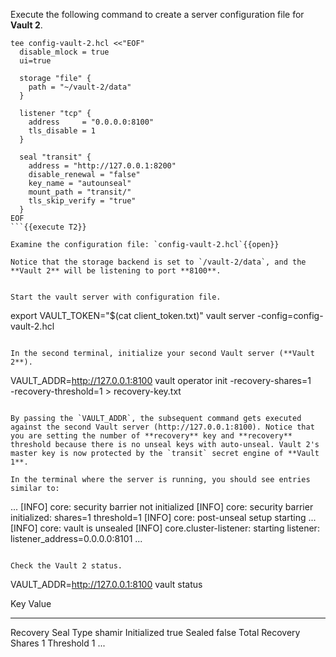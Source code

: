 
Execute the following command to create a server configuration file for **Vault 2**.

```
tee config-vault-2.hcl <<"EOF"
  disable_mlock = true
  ui=true

  storage "file" {
    path = "~/vault-2/data"
  }

  listener "tcp" {
    address     = "0.0.0.0:8100"
    tls_disable = 1
  }

  seal "transit" {
    address = "http://127.0.0.1:8200"
    disable_renewal = "false"
    key_name = "autounseal"
    mount_path = "transit/"
    tls_skip_verify = "true"
  }
EOF
```{{execute T2}}

Examine the configuration file: `config-vault-2.hcl`{{open}}

Notice that the storage backend is set to `/vault-2/data`, and the **Vault 2** will be listening to port **8100**.


Start the vault server with configuration file.

```
export VAULT_TOKEN="$(cat client_token.txt)"
vault server -config=config-vault-2.hcl
```{{execute T2}}

In the second terminal, initialize your second Vault server (**Vault 2**).

```
VAULT_ADDR=http://127.0.0.1:8100 vault operator init -recovery-shares=1 \
         -recovery-threshold=1 > recovery-key.txt
```{{execute T2}}

By passing the `VAULT_ADDR`, the subsequent command gets executed against the second Vault server (http://127.0.0.1:8100). Notice that you are setting the number of **recovery** key and **recovery** threshold because there is no unseal keys with auto-unseal. Vault 2's master key is now protected by the `transit` secret engine of **Vault 1**.

In the terminal where the server is running, you should see entries similar to:

```
...
[INFO]  core: security barrier not initialized
[INFO]  core: security barrier initialized: shares=1 threshold=1
[INFO]  core: post-unseal setup starting
...
[INFO]  core: vault is unsealed
[INFO]  core.cluster-listener: starting listener: listener_address=0.0.0.0:8101
...
```

Check the Vault 2 status.

```
VAULT_ADDR=http://127.0.0.1:8100 vault status

Key                      Value
---                      -----
Recovery Seal Type       shamir
Initialized              true
Sealed                   false
Total Recovery Shares    1
Threshold                1
...
```{{execute T2}}

